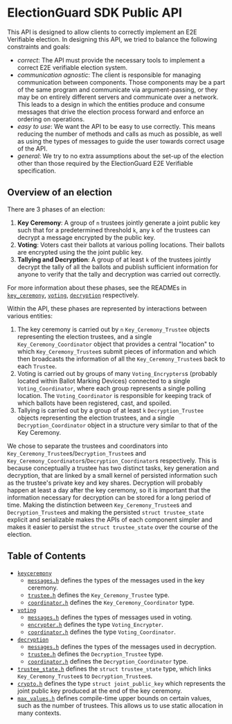 # ElectionGuard SDK Public API

This API is designed to allow clients to correctly implement an E2E
Verifiable election. In designing this API, we tried to balance the
following constraints and goals:
- *correct*: The API must provide the necessary tools to implement a
  correct E2E verifiable election system.
- *communication agnostic*: The client is responsible for managing
  communication between components. Those components may be a part of
  the same program and communicate via argument-passing, or they may
  be on entirely different servers and communicate over a network.
  This leads to a design in which the entities produce and consume
  messages that drive the election process forward and enforce an
  ordering on operations.
- *easy to use*: We want the API to be easy to use correctly. This
  means reducing the number of methods and calls as much as possible,
  as well as using the types of messages to guide the user towards
  correct usage of the API.
- *general*: We try to no extra assumptions about the set-up of the
  election other than those required by the ElectionGuard E2E
  Verifiable specification.

## Overview of an election

There are 3 phases of an election:
1. **Key Ceremony**: A group of `n` trustees jointly generate a joint
   public key such that for a predetermined threshold `k`, any `k` of
   the trustees can decrypt a message encrypted by the public key.
2. **Voting**: Voters cast their ballots at various polling locations.
   Their ballots are encrypted using the the joint public key.
3. **Tallying and Decryption**: A group of at least `k` of the
   trustees jointly decrypt the tally of all the ballots and publish
   sufficient information for anyone to verify that the tally and
   decryption was carried out correctly.

For more information about these phases, see the READMEs in
[`key_ceremony`](./key_ceremony), [`voting`](./voting),
[`decryption`](./decryption) respectively.

Within the API, these phases are represented by interactions between
various entities:
1. The key ceremony is carried out by `n` `Key_Ceremony_Trustee` objects
   representing the election trustees, and a single
   `Key_Ceremony_Coordinator` object that provides a central "location"
   to which `Key_Ceremony_Trustee`s submit pieces of information and
   which then broadcasts the information of all the `Key_Ceremony_Trustee`s
   back to each `Trustee`.
2. Voting is carried out by groups of many `Voting_Encrypters`s
   (probably located within Ballot Marking Devices) connected to a
   single `Voting_Coordinator`, where each group represents a single
   polling location. The `Voting_Coordinator` is responsible for
   keeping track of which ballots have been registered, cast, and
   spoiled.
3. Tallying is carried out by a group of at least `k`
   `Decryption_Trustee` objects representing the election trustees,
   and a single `Decryption_Coordinator` object in a structure very
   similar to that of the Key Ceremony.

We chose to separate the trustees and coordinators
into `Key_Ceremony_Trustee`s/`Decryption_Trustee`s and
`Key_Ceremony_Coordinator`s/`Decryption_Coordinator`s respectively.
This is because conceptually a trustee has two distinct tasks, key
generation and decryption, that are linked by a small kernel of
persisted information such as the trustee's private key and key
shares. Decryption will probably happen at least a day after the key
ceremony, so it is important that the information necessary for
decryption can be stored for a long period of time. Making the
distinction between `Key_Ceremony_Trustee`s and `Decryption_Trustee`s
and making the persisted `struct trustee_state` explicit and serializable
makes the APIs of each component simpler and makes it easier to
persist the `struct trustee_state` over the course of the election.

## Table of Contents

- [`keyceremony`](/.keyceremony)
  - [`messages.h`](./keyceremony/messages.h) defines the types of the
    messages used in the key ceremony.
  - [`trustee.h`](./keyceremony/trustee.h) defines the
    `Key_Ceremony_Trustee` type.
  - [`coordinator.h`](./keyceremony/coordinator.h) defines the
    `Key_Ceremony_Coordinator` type.
- [`voting`](./voting)
  - [`messages.h`](./voting/messages.h) defines the types of messages used in voting.
  - [`encrypter.h`](./voting/encrypter.h) defines the
    type `Voting_Encrypter`.
  - [`coordinator.h`](./voting/coordinator.h) defines the type `Voting_Coordinator`.
- [`decryption`](./decryption)
  - [`messages.h`](./decryption/messages.h) defines the types of the
    messages used in decryption.
  - [`trustee.h`](./decryption/trustee.h) defines the
    `Decryption_Trustee` type.
  - [`coordinator.h`](./decryption/coordinator.h) defines the
    `Decryption_Coordinator` type.
- [`trustee_state.h`](./trustee_state.h) defines the `struct trustee_state`
    type, which links `Key_Ceremony_Trustee`s to `Decryption_Trustee`s.
- [`crypto.h`](./crypto.h) defines the type `struct joint_public_key`
    which represents the joint public key produced at the end of the
    key ceremony.
- [`max_values.h`](./max_values.h) defines compile-time upper bounds
    on certain values, such as the number of trustees. This allows us
    to use static allocation in many contexts.
